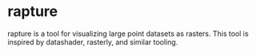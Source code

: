 # rapture

rapture is a tool for visualizing large point datasets as rasters. This tool is inspired by datashader, rasterly, and similar tooling.